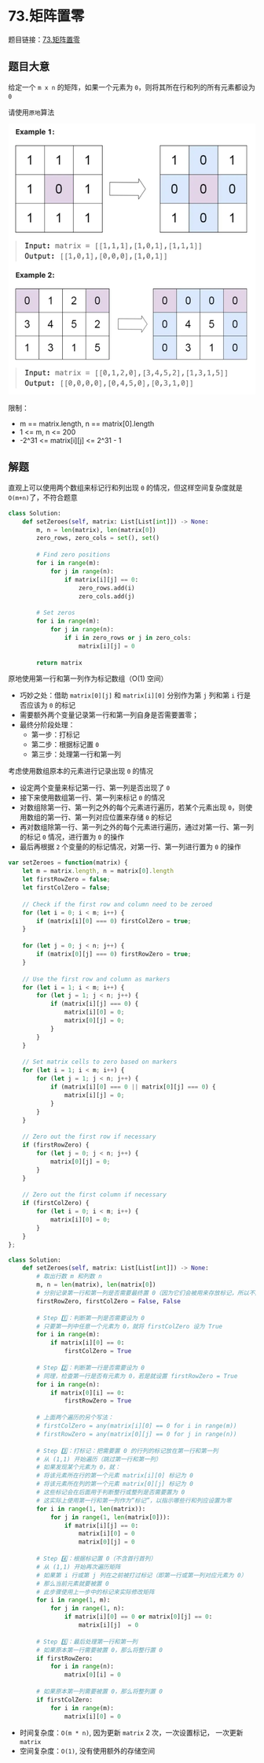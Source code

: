 # 73.矩阵置零

题目链接：[73.矩阵置零](https://leetcode.cn/problems/set-matrix-zeroes/)

## 题目大意

给定一个 `m x n` 的矩阵，如果一个元素为 `0`，则将其所在行和列的所有元素都设为 `0`

请使用`原地`算法

![alt text](https://github.com/donnapersonal/picx-images-hosting/raw/master/image.39ljpqn8ic.webp)

限制：
- m == matrix.length, n == matrix[0].length
- 1 <= m, n <= 200
- -2^31 <= matrix[i][j] <= 2^31 - 1

## 解题

直观上可以使用两个数组来标记行和列出现 `0` 的情况，但这样空间复杂度就是 `O(m+n)`了，不符合题意

```python
class Solution:
    def setZeroes(self, matrix: List[List[int]]) -> None:
        m, n = len(matrix), len(matrix[0])
        zero_rows, zero_cols = set(), set()

        # Find zero positions
        for i in range(m):
            for j in range(n):
                if matrix[i][j] == 0:
                    zero_rows.add(i)
                    zero_cols.add(j)

        # Set zeros
        for i in range(m):
            for j in range(n):
                if i in zero_rows or j in zero_cols:
                    matrix[i][j] = 0

        return matrix
```


原地使用第一行和第一列作为标记数组（O(1) 空间）

- 巧妙之处：借助 `matrix[0][j]` 和 `matrix[i][0]` 分别作为第 `j` 列和第 `i` 行是否应该为 `0` 的标记
- 需要额外两个变量记录第一行和第一列自身是否需要置零；
- 最终分阶段处理：
  - 第一步：打标记
  - 第二步：根据标记置 `0`
  - 第三步：处理第一行和第一列

考虑使用数组原本的元素进行记录出现 `0` 的情况
- 设定两个变量来标记第一行、第一列是否出现了 `0`
- 接下来使用数组第一行、第一列来标记 `0` 的情况
- 对数组除第一行、第一列之外的每个元素进行遍历，若某个元素出现 `0`，则使用数组的第一行、第一列对应位置来存储 `0` 的标记
- 再对数组除第一行、第一列之外的每个元素进行遍历，通过对第一行、第一列的标记 `0` 情况，进行置为 `0` 的操作
- 最后再根据 `2` 个变量的的标记情况，对第一行、第一列进行置为 `0` 的操作

```js
var setZeroes = function(matrix) {
    let m = matrix.length, n = matrix[0].length
    let firstRowZero = false;
    let firstColZero = false;

    // Check if the first row and column need to be zeroed
    for (let i = 0; i < m; i++) {
        if (matrix[i][0] === 0) firstColZero = true;
    }

    for (let j = 0; j < n; j++) {
        if (matrix[0][j] === 0) firstRowZero = true;
    }

    // Use the first row and column as markers
    for (let i = 1; i < m; i++) {
        for (let j = 1; j < n; j++) {
            if (matrix[i][j] === 0) {
                matrix[i][0] = 0;
                matrix[0][j] = 0;
            }
        }
    }

    // Set matrix cells to zero based on markers
    for (let i = 1; i < m; i++) {
        for (let j = 1; j < n; j++) {
            if (matrix[i][0] === 0 || matrix[0][j] === 0) {
                matrix[i][j] = 0;
            }
        }
    }

    // Zero out the first row if necessary
    if (firstRowZero) {
        for (let j = 0; j < n; j++) {
            matrix[0][j] = 0;
        }
    }

    // Zero out the first column if necessary
    if (firstColZero) {
        for (let i = 0; i < m; i++) {
            matrix[i][0] = 0;
        }
    }
};
```
```python
class Solution:
    def setZeroes(self, matrix: List[List[int]]) -> None:
        # 取出行数 m 和列数 n
        m, n = len(matrix), len(matrix[0])
        # 分别记录第一行和第一列是否需要最终置 0（因为它们会被用来存放标记，所以不能提前覆盖）
        firstRowZero, firstColZero = False, False

        # Step 1️⃣：判断第一列是否需要设为 0
        # 只要第一列中任意一个元素为 0，就将 firstColZero 设为 True
        for i in range(m):
            if matrix[i][0] == 0:
                firstColZero = True
        
        # Step 2️⃣：判断第一行是否需要设为 0
        # 同理，检查第一行是否有元素为 0，若是就设置 firstRowZero = True
        for i in range(n):
            if matrix[0][i] == 0:
                firstRowZero = True
        
        # 上面两个遍历的另个写法：
        # firstColZero = any(matrix[i][0] == 0 for i in range(m))
        # firstRowZero = any(matrix[0][j] == 0 for j in range(n))
        
        # Step 3️⃣：打标记：把需要置 0 的行列的标记放在第一行和第一列
        # 从 (1,1) 开始遍历（跳过第一行和第一列）
        # 如果发现某个元素为 0，就：
        # 将该元素所在行的第一个元素 matrix[i][0] 标记为 0
        # 将该元素所在列的第一个元素 matrix[0][j] 标记为 0
        # 这些标记会在后面用于判断整行或整列是否需要置为 0
        # 这实际上使用第一行和第一列作为“标记”，以指示哪些行和列应设置为零
        for i in range(1, len(matrix)):
            for j in range(1, len(matrix[0])):
                if matrix[i][j] == 0:
                    matrix[i][0] = 0
                    matrix[0][j] = 0
        
        # Step 4️⃣：根据标记置 0（不含首行首列）
        # 从 (1,1) 开始再次遍历矩阵
        # 如果第 i 行或第 j 列在之前被打过标记（即第一行或第一列对应元素为 0）
        # 那么当前元素就要被置 0
        # 此步骤使用上一步中的标记来实际修改矩阵
        for i in range(1, m):
            for j in range(1, n):
                if matrix[i][0] == 0 or matrix[0][j] == 0:
                    matrix[i][j]  = 0
        
        # Step 5️⃣：最后处理第一行和第一列
        # 如果原本第一行需要被置 0，那么将整行置 0
        if firstRowZero:
            for i in range(n):
                matrix[0][i] = 0
        
        # 如果原本第一列需要被置 0，那么将整列置 0
        if firstColZero:
            for i in range(m):
                matrix[i][0] = 0
```

- 时间复杂度：`O(m * n)`, 因为更新 `matrix` 2 次，一次设置标记， 一次更新 `matrix`
- 空间复杂度：`O(1)`, 没有使用额外的存储空间